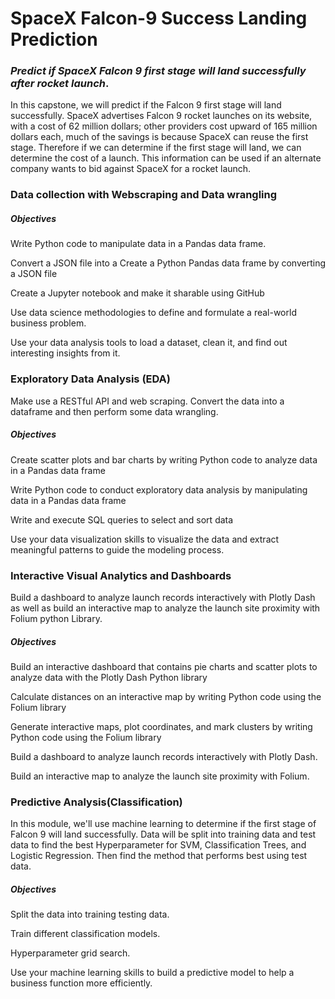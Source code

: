 # SpaceX Falcon-9 Success Landing Prediction
### _Predict if SpaceX Falcon 9 first stage will land successfully after rocket launch_.

In this capstone, we will predict if the Falcon 9 first stage will land successfully. SpaceX advertises Falcon 9 rocket launches on its website, with a cost of 62 million dollars; other providers cost upward of 165 million dollars each, much of the savings is because SpaceX can reuse the first stage. Therefore if we can determine if the first stage will land, we can determine the cost of a launch. This information can be used if an alternate company wants to bid against SpaceX for a rocket launch.

### Data collection with Webscraping and Data wrangling
##### _Objectives_
Write Python code to manipulate data in a Pandas data frame.

Convert a JSON file into a Create a Python Pandas data frame by converting a JSON file

Create a Jupyter notebook and make it sharable using GitHub

Use data science methodologies to define and formulate a real-world business problem.

Use your data analysis tools to load a dataset, clean it, and find out interesting insights from it.

### Exploratory Data Analysis (EDA)
Make use a RESTful API  and web scraping. Convert the data into a dataframe and then perform some data wrangling.
##### _Objectives_
Create scatter plots and bar charts by writing Python code to analyze data in a Pandas data frame

Write Python code to conduct exploratory data analysis by manipulating data in a Pandas data frame

Write and execute SQL queries to select and sort data

Use your data visualization skills to visualize the data and extract meaningful patterns to guide the modeling process.

### Interactive Visual Analytics and Dashboards
Build a dashboard to analyze launch records interactively with Plotly Dash as well as build an interactive map to analyze the launch site proximity with Folium python Library.
##### _Objectives_
Build an interactive dashboard that contains pie charts and scatter plots to analyze data with the Plotly Dash Python library

Calculate distances on an interactive map by writing Python code using the Folium library

Generate interactive maps, plot coordinates, and mark clusters by writing Python code using the Folium library

Build a dashboard to analyze launch records interactively with Plotly Dash.

Build an interactive map to analyze the launch site proximity with Folium.

### Predictive Analysis(Classification)
In this module, we'll use machine learning to determine if the first stage of Falcon 9 will land successfully. Data will be split into training data and test data to find the best Hyperparameter for SVM, Classification Trees, and Logistic Regression. Then find the method that performs best using test data.
##### _Objectives_
Split the data into training testing data.

Train different classification models.

Hyperparameter grid search.

Use your machine learning skills to build a predictive model to help a business function more efficiently.
